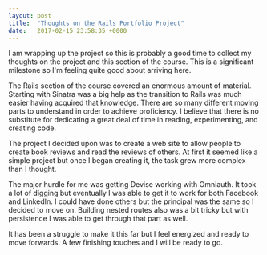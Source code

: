 ```yaml
---
layout: post
title:  "Thoughts on the Rails Portfolio Project"
date:   2017-02-15 23:58:35 +0000
---
```



I am wrapping up the project so this is probably a good time to collect my thoughts on the project and this section of the course. This is a significant milestone so I'm feeling quite good about arriving here.

The Rails section of the course covered an enormous amount of material. Starting with Sinatra was a big help as the transition to Rails was much easier having acquired that knowledge. There are so many different moving parts to understand in order to achieve proficiency. I believe that there is no substitute for dedicating a great deal of time in reading, experimenting, and creating code.

The project I decided upon was to create a web site to allow people to create book reviews and read the reviews of others. At first it seemed like a simple project but once I began creating it, the task grew more complex than I thought.

The major hurdle for me was getting Devise working with Omniauth. It took a lot of digging but eventually I was able to get it to work for both Facebook and LinkedIn. I could have done others but the principal was the same so I decided to move on. Building nested routes also was a bit tricky but with persistence I was able to get through that part as well.

It has been a struggle to make it this far but I feel energized and ready to move forwards. A few finishing touches and  I will be ready to go.
